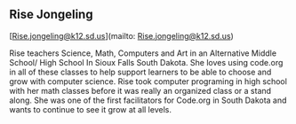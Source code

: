 ## Rise  Jongeling[Rise.jongeling@k12.sd.us](mailto: Rise.jongeling@k12.sd.us)Rise teachers Science, Math, Computers and Art in an Alternative Middle School/ High School In Sioux Falls South Dakota. She loves using code.org in all of these classes to help support learners to be able to choose and grow with computer science. Rise took computer programing in high school with her math classes before it was really an organized class or a stand along. She was one of the first facilitators for Code.org in South Dakota and wants to continue to see it grow at all levels.   